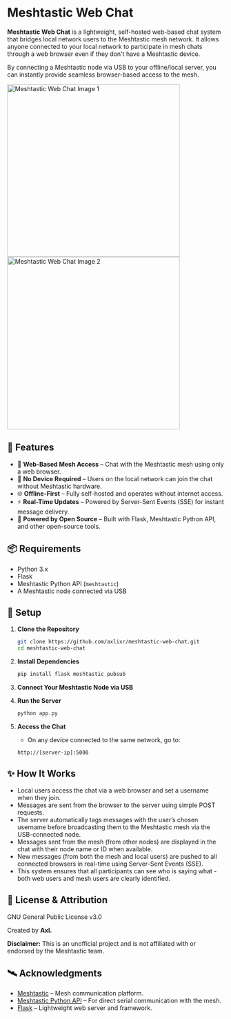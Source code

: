 # Meshtastic Web Chat

**Meshtastic Web Chat** is a lightweight, self-hosted web-based chat system that bridges local network users to the Meshtastic mesh network. It allows anyone connected to your local network to participate in mesh chats through a web browser even if they don't have a Meshtastic device.

By connecting a Meshtastic node via USB to your offline/local server, you can instantly provide seamless browser-based access to the mesh.

<img src="img/img1.png" alt="Meshtastic Web Chat Image 1" width="400" />
<img src="img/img2.png" alt="Meshtastic Web Chat Image 2" width="400" />

## 🚀 Features

* 📡 **Web-Based Mesh Access** – Chat with the Meshtastic mesh using only a web browser.
* 🔌 **No Device Required** – Users on the local network can join the chat without Meshtastic hardware.
* 🌐 **Offline-First** – Fully self-hosted and operates without internet access.
* ⚡ **Real-Time Updates** – Powered by Server-Sent Events (SSE) for instant message delivery.
* 🔧 **Powered by Open Source** – Built with Flask, Meshtastic Python API, and other open-source tools.

## 📦 Requirements

* Python 3.x
* Flask
* Meshtastic Python API (`meshtastic`)
* A Meshtastic node connected via USB

## 🔧 Setup

1. **Clone the Repository**
   ```bash
   git clone https://github.com/axlixr/meshtastic-web-chat.git
   cd meshtastic-web-chat
   ```

2. **Install Dependencies**
   ```bash
   pip install flask meshtastic pubsub
   ```

3. **Connect Your Meshtastic Node via USB**

4. **Run the Server**
   ```bash
   python app.py
   ```

5. **Access the Chat**
   * On any device connected to the same network, go to:
   ```
   http://[server-ip]:5000
   ```

## ✨ How It Works

* Local users access the chat via a web browser and set a username when they join.
* Messages are sent from the browser to the server using simple POST requests.
* The server automatically tags messages with the user’s chosen username before broadcasting them to the Meshtastic mesh via the USB-connected node.
* Messages sent from the mesh (from other nodes) are displayed in the chat with their node name or ID when available.
* New messages (from both the mesh and local users) are pushed to all connected browsers in real-time using Server-Sent Events (SSE).
* This system ensures that all participants can see who is saying what - both web users and mesh users are clearly identified.

## 📄 License & Attribution

GNU General Public License v3.0

Created by **Axl.**

**Disclaimer:** This is an unofficial project and is not affiliated with or endorsed by the Meshtastic team.

## 🛰️ Acknowledgments

* [Meshtastic](https://meshtastic.org) – Mesh communication platform.
* [Meshtastic Python API](https://github.com/meshtastic/meshtastic-python) – For direct serial communication with the mesh.
* [Flask](https://flask.palletsprojects.com) – Lightweight web server and framework.
